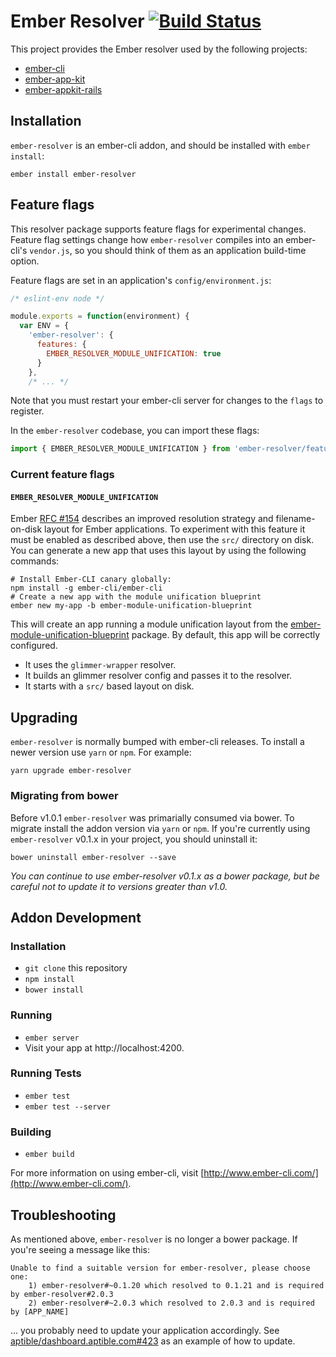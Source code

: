 # Ember Resolver [![Build Status](https://travis-ci.org/ember-cli/ember-resolver.svg?branch=master)](https://travis-ci.org/ember-cli/ember-resolver)


This project provides the Ember resolver used by the following projects:

* [ember-cli](https://github.com/ember-cli/ember-cli)
* [ember-app-kit](https://github.com/stefanpenner/ember-app-kit)
* [ember-appkit-rails](https://github.com/DavyJonesLocker/ember-appkit-rails)

## Installation

`ember-resolver` is an ember-cli addon, and should be installed with `ember install`:

```
ember install ember-resolver
```

## Feature flags

This resolver package supports feature flags for experimental changes. Feature
flag settings change how `ember-resolver` compiles into an ember-cli's
`vendor.js`, so you should think of them as an application build-time option.

Feature flags are set in an application's `config/environment.js`:

```js
/* eslint-env node */

module.exports = function(environment) {
  var ENV = {
    'ember-resolver': {
      features: {
        EMBER_RESOLVER_MODULE_UNIFICATION: true
      }
    },
    /* ... */
```

Note that you must restart your ember-cli server for changes to the `flags` to
register.

In the `ember-resolver` codebase, you can import these flags:

```js
import { EMBER_RESOLVER_MODULE_UNIFICATION } from 'ember-resolver/features';
```

### Current feature flags

#### `EMBER_RESOLVER_MODULE_UNIFICATION`

Ember [RFC #154](https://github.com/emberjs/rfcs/blob/master/text/0143-module-unification.md)
describes an improved resolution strategy and filename-on-disk
layout for Ember applications. To experiment with this feature
it must be enabled as described above, then use the `src/`
directory on disk. You can generate a new app that uses
this layout by using the following commands:

```
# Install Ember-CLI canary globally:
npm install -g ember-cli/ember-cli
# Create a new app with the module unification blueprint
ember new my-app -b ember-module-unification-blueprint
```

This will create an app running a module unification layout from
the
[ember-module-unification-blueprint](https://github.com/emberjs/ember-module-unification-blueprint)
package. By default, this app will be correctly configured.

  * It uses the `glimmer-wrapper` resolver.
  * It builds an glimmer resolver config and passes it to the resolver.
  * It starts with a `src/` based layout on disk.

## Upgrading

`ember-resolver` is normally bumped with ember-cli releases. To install a newer
version use `yarn` or `npm`. For example:

```
yarn upgrade ember-resolver
```

### Migrating from bower

Before v1.0.1 `ember-resolver` was primarially consumed via bower. To migrate
install the addon version via `yarn` or `npm`. If you're currently using
`ember-resolver` v0.1.x in your project, you should uninstall it:

```
bower uninstall ember-resolver --save
```

_You can continue to use ember-resolver v0.1.x as a bower package, but be
careful not to update it to versions greater than v1.0._

## Addon Development

### Installation

* `git clone` this repository
* `npm install`
* `bower install`

### Running

* `ember server`
* Visit your app at http://localhost:4200.

### Running Tests

* `ember test`
* `ember test --server`

### Building

* `ember build`

For more information on using ember-cli, visit [http://www.ember-cli.com/](http://www.ember-cli.com/).

## Troubleshooting

As mentioned above, `ember-resolver` is no longer a bower package.  If you're seeing a message like this:

```
Unable to find a suitable version for ember-resolver, please choose one:
    1) ember-resolver#~0.1.20 which resolved to 0.1.21 and is required by ember-resolver#2.0.3
    2) ember-resolver#~2.0.3 which resolved to 2.0.3 and is required by [APP_NAME]
```

... you probably need to update your application accordingly.  See [aptible/dashboard.aptible.com#423](https://github.com/aptible/dashboard.aptible.com/pull/423/files) as an example of how to update.

